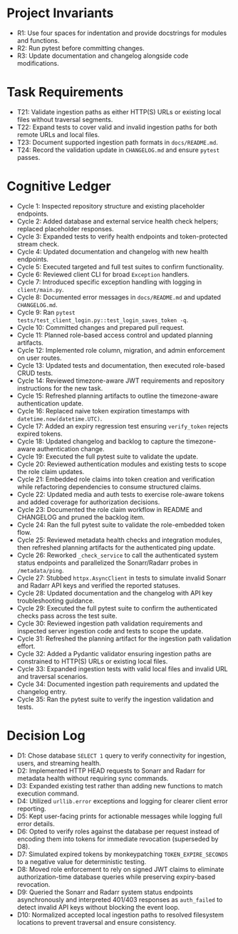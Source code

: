 # Project Invariants
- R1: Use four spaces for indentation and provide docstrings for modules and functions.
- R2: Run pytest before committing changes.
- R3: Update documentation and changelog alongside code modifications.

# Task Requirements
- T21: Validate ingestion paths as either HTTP(S) URLs or existing local files without traversal segments.
- T22: Expand tests to cover valid and invalid ingestion paths for both remote URLs and local files.
- T23: Document supported ingestion path formats in `docs/README.md`.
- T24: Record the validation update in `CHANGELOG.md` and ensure `pytest` passes.

# Cognitive Ledger
- Cycle 1: Inspected repository structure and existing placeholder endpoints.
- Cycle 2: Added database and external service health check helpers; replaced placeholder responses.
- Cycle 3: Expanded tests to verify health endpoints and token-protected stream check.
- Cycle 4: Updated documentation and changelog with new health endpoints.
- Cycle 5: Executed targeted and full test suites to confirm functionality.
- Cycle 6: Reviewed client CLI for broad `Exception` handlers.
- Cycle 7: Introduced specific exception handling with logging in `client/main.py`.
- Cycle 8: Documented error messages in `docs/README.md` and updated `CHANGELOG.md`.
- Cycle 9: Ran `pytest tests/test_client_login.py::test_login_saves_token -q`.
- Cycle 10: Committed changes and prepared pull request.
- Cycle 11: Planned role-based access control and updated planning artifacts.
- Cycle 12: Implemented role column, migration, and admin enforcement on user routes.
- Cycle 13: Updated tests and documentation, then executed role-based CRUD tests.
- Cycle 14: Reviewed timezone-aware JWT requirements and repository instructions for the new task.
- Cycle 15: Refreshed planning artifacts to outline the timezone-aware authentication update.
- Cycle 16: Replaced naive token expiration timestamps with `datetime.now(datetime.UTC)`.
- Cycle 17: Added an expiry regression test ensuring `verify_token` rejects expired tokens.
- Cycle 18: Updated changelog and backlog to capture the timezone-aware authentication change.
- Cycle 19: Executed the full pytest suite to validate the update.
- Cycle 20: Reviewed authentication modules and existing tests to scope the role claim updates.
- Cycle 21: Embedded role claims into token creation and verification while refactoring dependencies to consume structured claims.
- Cycle 22: Updated media and auth tests to exercise role-aware tokens and added coverage for authorization decisions.
- Cycle 23: Documented the role claim workflow in README and CHANGELOG and pruned the backlog item.
- Cycle 24: Ran the full pytest suite to validate the role-embedded token flow.
- Cycle 25: Reviewed metadata health checks and integration modules, then refreshed planning artifacts for the authenticated ping update.
- Cycle 26: Reworked `_check_service` to call the authenticated system status endpoints and parallelized the Sonarr/Radarr probes in `/metadata/ping`.
- Cycle 27: Stubbed `httpx.AsyncClient` in tests to simulate invalid Sonarr and Radarr API keys and verified the reported statuses.
- Cycle 28: Updated documentation and the changelog with API key troubleshooting guidance.
- Cycle 29: Executed the full pytest suite to confirm the authenticated checks pass across the test suite.
- Cycle 30: Reviewed ingestion path validation requirements and inspected server ingestion code and tests to scope the update.
- Cycle 31: Refreshed the planning artifact for the ingestion path validation effort.
- Cycle 32: Added a Pydantic validator ensuring ingestion paths are constrained to HTTP(S) URLs or existing local files.
- Cycle 33: Expanded ingestion tests with valid local files and invalid URL and traversal scenarios.
- Cycle 34: Documented ingestion path requirements and updated the changelog entry.
- Cycle 35: Ran the pytest suite to verify the ingestion validation and tests.

# Decision Log
- D1: Chose database `SELECT 1` query to verify connectivity for ingestion, users, and streaming health.
- D2: Implemented HTTP HEAD requests to Sonarr and Radarr for metadata health without requiring sync commands.
- D3: Expanded existing test rather than adding new functions to match execution command.
- D4: Utilized `urllib.error` exceptions and logging for clearer client error reporting.
- D5: Kept user-facing prints for actionable messages while logging full error details.
- D6: Opted to verify roles against the database per request instead of encoding them into tokens for immediate revocation (superseded by D8).
- D7: Simulated expired tokens by monkeypatching `TOKEN_EXPIRE_SECONDS` to a negative value for deterministic testing.
- D8: Moved role enforcement to rely on signed JWT claims to eliminate authorization-time database queries while preserving expiry-based revocation.
- D9: Queried the Sonarr and Radarr system status endpoints asynchronously and interpreted 401/403 responses as `auth_failed` to detect invalid API keys without blocking the event loop.
- D10: Normalized accepted local ingestion paths to resolved filesystem locations to prevent traversal and ensure consistency.

